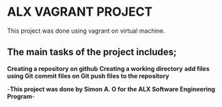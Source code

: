 # ALX VAGRANT PROJECT
This project was done using vagrant on virtual machine.
## The main tasks of the project includes;
**Creating a repository on github**
**Creating a working directory**
**add files using Git**
**commit files on Git**
**push files to the repository**

-**This project was done by Simon A. O for the ALX Software Engineering Program**-